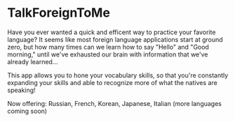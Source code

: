 # TalkForeignToMe

Have you ever wanted a quick and efficent way to practice your favorite language?
It seems like most foreign language applications start at ground zero, but how many
times can we learn how to say "Hello" and "Good morning," until we've exhausted our
brain with information that we've already learned...

This app allows you to hone your vocabulary skills, so that you're constantly expanding
your skills and able to recognize more of what the natives are speaking! 

Now offering: Russian, French, Korean, Japanese, Italian (more languages coming soon)
